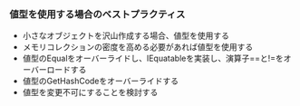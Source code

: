 ### 値型を使用する場合のベストプラクティス


* 小さなオブジェクトを沢山作成する場合、値型を使用する
* メモリコレクションの密度を高める必要があれば値型を使用する
* 値型のEqualをオーバーライドし、IEquatable<T>を実装し、演算子==と!=をオーバーロードする
* 値型のGetHashCodeをオーバーライドする  
* 値型を変更不可にすることを検討する
